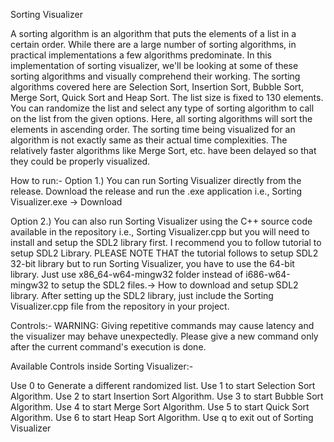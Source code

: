 Sorting Visualizer

A sorting algorithm is an algorithm that puts the elements of a list in a certain order. While there are a large number of sorting algorithms, in practical implementations a few algorithms predominate. In this implementation of sorting visualizer, we'll be looking at some of these sorting algorithms and visually comprehend their working. The sorting algorithms covered here are Selection Sort, Insertion Sort, Bubble Sort, Merge Sort, Quick Sort and Heap Sort. The list size is fixed to 130 elements. You can randomize the list and select any type of sorting algorithm to call on the list from the given options. Here, all sorting algorithms will sort the elements in ascending order. The sorting time being visualized for an algorithm is not exactly same as their actual time complexities. The relatively faster algorithms like Merge Sort, etc. have been delayed so that they could be properly visualized.

How to run:-
Option 1.) You can run Sorting Visualizer directly from the release. Download the release and run the .exe application i.e., Sorting Visualizer.exe -> Download

Option 2.) You can also run Sorting Visualizer using the C++ source code available in the repository i.e., Sorting Visualizer.cpp but you will need to install and setup the SDL2 library first. I recommend you to follow tutorial to setup SDL2 Library. PLEASE NOTE THAT the tutorial follows to setup SDL2 32-bit library but to run Sorting Visualizer, you have to use the 64-bit library. Just use x86_64-w64-mingw32 folder instead of i686-w64-mingw32 to setup the SDL2 files.-> How to download and setup SDL2 library. After setting up the SDL2 library, just include the Sorting Visualizer.cpp file from the repository in your project.

Controls:-
WARNING: Giving repetitive commands may cause latency and the visualizer may behave unexpectedly. Please give a new command only after the current command's execution is done.

Available Controls inside Sorting Visualizer:-

Use 0 to Generate a different randomized list.
Use 1 to start Selection Sort Algorithm.
Use 2 to start Insertion Sort Algorithm.
Use 3 to start Bubble Sort Algorithm.
Use 4 to start Merge Sort Algorithm.
Use 5 to start Quick Sort Algorithm.
Use 6 to start Heap Sort Algorithm.
Use q to exit out of Sorting Visualizer

